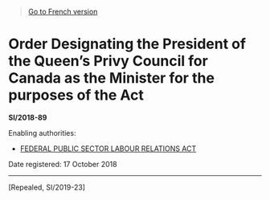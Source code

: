 > [Go to French version](/fr/Règlements/Textes%20réglementaires/2018/89.md)

# Order Designating the President of the Queen’s Privy Council for Canada as the Minister for the purposes of the Act

**SI/2018-89**

Enabling authorities: 
- [FEDERAL PUBLIC SECTOR LABOUR RELATIONS ACT](/en/Acts/Statutes%20of%20Canada/2003/c.%2022,%20s.%202.md)

Date registered: 17 October 2018

----------


[Repealed, SI/2019-23]

